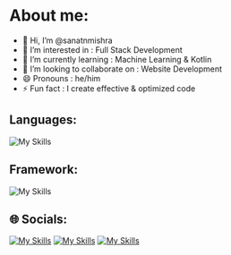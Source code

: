 # About me:
- 👋 Hi, I’m @sanatnmishra
- 👀 I’m interested in : Full Stack Development
- 🌱 I’m currently learning : Machine Learning & Kotlin
- 💞️ I’m looking to collaborate on : Website Development
- 😄 Pronouns : he/him
- ⚡ Fun fact : I create effective & optimized code

## Languages:

![My Skills](https://skillicons.dev/icons?i=java,kotlin,cpp,python,c,html)

## Framework:

![My Skills](https://skillicons.dev/icons?i=flutter,django)

## 🌐 Socials:
[![My Skills](https://skillicons.dev/icons?i=twitter)](https://twitter.com/ChiragBhrdwaj) [![My Skills](https://skillicons.dev/icons?i=instagram)](https://instagram.com/chiragbhrdwaj) [![My Skills](https://skillicons.dev/icons?i=linkedin)](https://linkedin.com/in/chiragbhrdwaj)




